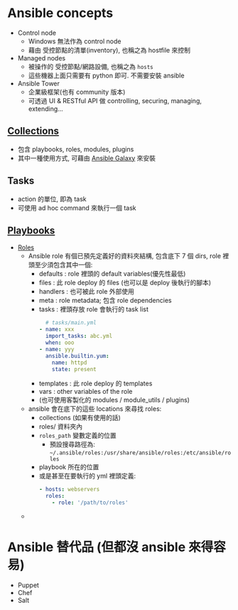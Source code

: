 



# Ansible concepts

- Control node
    - Windows 無法作為 control node
    - 藉由 受控節點的清單(inventory), 也稱之為 hostfile 來控制
- Managed nodes
    - 被操作的 受控節點/網路設備, 也稱之為 `hosts`
    - 這些機器上面只需要有 python 即可. 不需要安裝 ansible
- Ansible Tower
    - 企業級框架(也有 community 版本)
    - 可透過 UI & RESTful API 做 controlling, securing, managing, extending...


## [Collections](https://docs.ansible.com/ansible/latest/user_guide/collections_using.html#collections)

- 包含 playbooks, roles, modules, plugins
- 其中一種使用方式, 可藉由 [Ansible Galaxy](https://galaxy.ansible.com/?extIdCarryOver=true&sc_cid=701f2000001OH7YAAW) 來安裝



## Tasks

- action 的單位, 即為 task
- 可使用 ad hoc command 來執行一個 task


## [Playbooks](https://docs.ansible.com/ansible/latest/user_guide/playbooks_intro.html#about-playbooks)



- [Roles](https://docs.ansible.com/ansible/latest/user_guide/playbooks_reuse_roles.html)
    - Ansible role 有個已預先定義好的資料夾結構, 包含底下 7 個 dirs, role 裡頭至少須包含其中一個:
        - defaults  : role 裡頭的 default variables(優先性最低)
        - files     : 此 role deploy 的 files (也可以是 deploy 後執行的腳本)
        - handlers  : 也可被此 role 外部使用
        - meta      : role metadata; 包含 role dependencies
        - tasks     : 裡頭存放 role 會執行的 task list
            ```yml
              # tasks/main.yml
            - name: xxx
              import_tasks: abc.yml
              when: ooo
            - name: yyy
              ansible.builtin.yum:
                name: httpd
                state: present
            ```
        - templates : 此 role deploy 的 templates
        - vars      : other variables of the role
        - (也可使用客製化的 modules / module_utils / plugins)
    - ansible 會在底下的這些 locations 來尋找 roles:
        - collections (如果有使用的話)
        - roles/ 資料夾內
        - `roles_path` 變數定義的位置
            - 預設搜尋路徑為: `~/.ansible/roles:/usr/share/ansible/roles:/etc/ansible/roles`
        - playbook 所在的位置
        - 或是甚至在要執行的 yml 裡頭定義:
            ```yml
            - hosts: webservers
              roles:
                - role: '/path/to/roles'
            ```
    - 


# Ansible 替代品 (但都沒 ansible 來得容易)

- Puppet
- Chef
- Salt